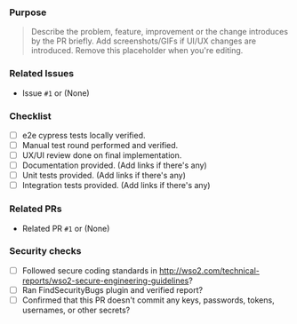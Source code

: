 ### Purpose
> Describe the problem, feature, improvement or the change introduces by the PR briefly. Add screenshots/GIFs if UI/UX changes are introduced. Remove this placeholder when you're editing.

### Related Issues
- Issue `#1` or (None)

### Checklist
- [ ] e2e cypress tests locally verified.
- [ ] Manual test round performed and verified.
- [ ] UX/UI review done on final implementation.
- [ ] Documentation provided. (Add links if there's any)
- [ ] Unit tests provided. (Add links if there's any)
- [ ] Integration tests provided. (Add links if there's any)

### Related PRs
- Related PR `#1` or (None)

### Security checks
- [ ] Followed secure coding standards in http://wso2.com/technical-reports/wso2-secure-engineering-guidelines?
- [ ] Ran FindSecurityBugs plugin and verified report?
- [ ] Confirmed that this PR doesn't commit any keys, passwords, tokens, usernames, or other secrets?
